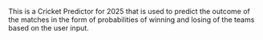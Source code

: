 This is a Cricket Predictor for 2025 that is used to predict the outcome of the matches in the form of probabilities of winning and losing of the teams based on the user input.
